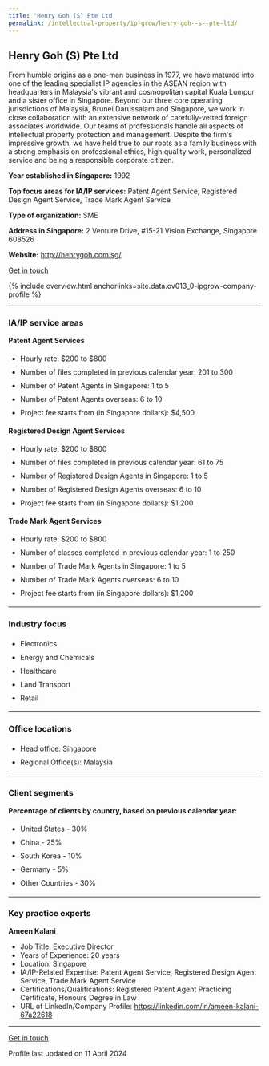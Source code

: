 ```yaml
---
title: 'Henry Goh (S) Pte Ltd'
permalink: /intellectual-property/ip-grow/henry-goh--s--pte-ltd/
---
```


## Henry Goh (S) Pte Ltd

From humble origins as a one-man business in 1977, we have matured into one of the leading specialist IP agencies in the ASEAN region with headquarters in Malaysia's vibrant and cosmopolitan capital Kuala Lumpur and a sister office in Singapore. Beyond our three core operating jurisdictions of Malaysia, Brunei Darussalam and Singapore, we work in close collaboration with an extensive network of carefully-vetted foreign associates worldwide. Our teams of professionals handle all aspects of intellectual property protection and management. Despite the firm's impressive growth, we have held true to our roots as a family business with a strong emphasis on professional ethics, high quality work, personalized service and being a responsible corporate citizen.

<b>Year established in Singapore:</b> 1992

<b>Top focus areas for IA/IP services:</b> Patent Agent Service, Registered Design Agent Service, Trade Mark Agent Service

<b>Type of organization:</b> SME

<b>Address in Singapore:</b> 2 Venture Drive, #15-21 Vision Exchange, Singapore 608526

<b>Website:</b> <a href='http://henrygoh.com.sg/'>http://henrygoh.com.sg/</a>

<a class='btn' href='https://form.gov.sg/640e83c53ab4240011d59584' target='_blank' rel='noopener'>Get in touch</a>

{% include overview.html anchorlinks=site.data.ov013_0-ipgrow-company-profile %}

---
<a name='ip-related-service-areas'></a>
### IA/IP service areas

**Patent Agent Services**

<ul>
<li style='line-height: 27px; margin: 0px 0px !important'>Hourly rate:  $200 to $800</li>
<li style='line-height: 27px; margin: 0px 0px !important'>Number of files completed in previous calendar year: 201 to 300</li>
<li style='line-height: 27px; margin: 0px 0px !important'>Number of Patent Agents in Singapore: 1 to 5</li>
<li style='line-height: 27px; margin: 0px 0px !important'>Number of Patent Agents overseas: 6 to 10</li>
<li style='line-height: 27px; margin: 0px 0px !important'>Project fee starts from (in Singapore dollars):  $4,500</li>
</ul>

**Registered Design Agent Services**

<ul>
<li style='line-height: 27px; margin: 0px 0px !important'>Hourly rate: $200 to $800</li>
<li style='line-height: 27px; margin: 0px 0px !important'>Number of files completed in previous calendar year: 61 to 75</li>
<li style='line-height: 27px; margin: 0px 0px !important'>Number of Registered Design Agents in Singapore: 1 to 5</li>
<li style='line-height: 27px; margin: 0px 0px !important'>Number of Registered Design Agents overseas: 6 to 10</li>
<li style='line-height: 27px; margin: 0px 0px !important'>Project fee starts from (in Singapore dollars): $1,200</li>
</ul>

**Trade Mark Agent Services**

<ul>
<li style='line-height: 27px; margin: 0px 0px !important'>Hourly rate:  $200 to $800</li>
<li style='line-height: 27px; margin: 0px 0px !important'>Number of classes completed in previous calendar year: 1 to 250</li>
<li style='line-height: 27px; margin: 0px 0px !important'>Number of Trade Mark Agents in Singapore: 1 to 5</li>
<li style='line-height: 27px; margin: 0px 0px !important'>Number of Trade Mark Agents overseas: 6 to 10</li>
<li style='line-height: 27px; margin: 0px 0px !important'>Project fee starts from (in Singapore dollars):  $1,200</li>
</ul>

---
<a name='industry-focus'></a>
### Industry focus

<ul><li style='line-height: 27px; margin: 0px 0px !important'> Electronics</li><li style='line-height: 27px; margin: 0px 0px !important'>Energy and Chemicals</li><li style='line-height: 27px; margin: 0px 0px !important'>Healthcare</li><li style='line-height: 27px; margin: 0px 0px !important'>Land Transport</li><li style='line-height: 27px; margin: 0px 0px !important'>Retail</li></ul>

---
<a name='office-locations'></a>
### Office locations

<ul><li style='line-height: 27px; margin: 0px 0px !important'> Head office: Singapore</li><li style='line-height: 27px; margin: 0px 0px !important'>Regional Office(s): Malaysia</li></ul>

---
<a name='client-segments'></a>
### Client segments

**Percentage of clients by country, based on previous calendar year:**

<ul><li style='line-height: 27px; margin: 0px 0px !important'> United States - 30%</li><li style='line-height: 27px; margin: 0px 0px !important'>China - 25%</li><li style='line-height: 27px; margin: 0px 0px !important'>South Korea - 10%</li><li style='line-height: 27px; margin: 0px 0px !important'>Germany - 5%</li><li style='line-height: 27px; margin: 0px 0px !important'>Other Countries - 30%</li></ul>

---
<a name='key-practice-experts'></a>
### Key practice experts

**Ameen Kalani**

- Job Title: Executive Director
- Years of Experience: 20 years
- Location: Singapore
- IA/IP-Related Expertise: Patent Agent Service, Registered Design Agent Service, Trade Mark Agent Service
- Certifications/Qualifications: Registered Patent Agent Practicing Certificate, Honours Degree in Law 
- URL of LinkedIn/Company Profile: <a href="https://linkedin.com/in/ameen-kalani-67a22618" target="_blank" rel="noopener">https://linkedin.com/in/ameen-kalani-67a22618</a>

---
<p>
<a class='btn' href='https://form.gov.sg/640e83c53ab4240011d59584' target='_blank' rel='noopener'>Get in touch</a>
</p>
Profile last updated on 11 April 2024
